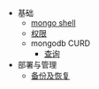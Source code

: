 * 基础
    * [mongo shell](base/mongo-shell)
    * [权限](base/auth)
    * mongodb CURD
        * [查询](base/curd/find)
* 部署与管理
    * [备份及恢复](deployment-management/backup-restore.md)
        